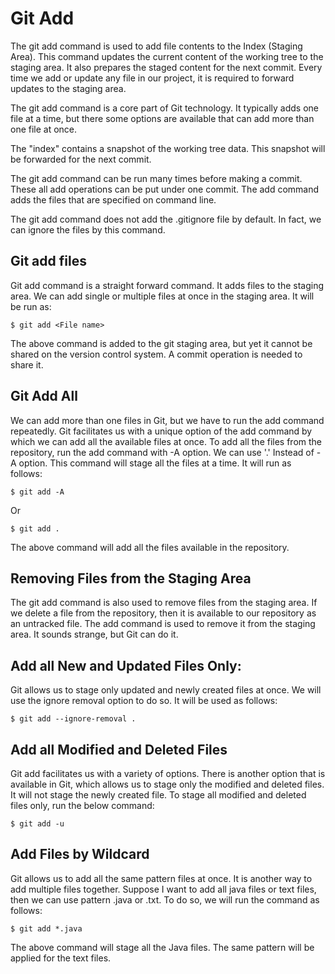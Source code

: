 # Git Add
The git add command is used to add file contents to the Index (Staging Area). This command updates the current content of the working tree to the staging area. It also prepares the staged content for the next commit. Every time we add or update any file in our project, it is required to forward updates to the staging area.

The git add command is a core part of Git technology. It typically adds one file at a time, but there some options are available that can add more than one file at once.

The "index" contains a snapshot of the working tree data. This snapshot will be forwarded for the next commit.

The git add command can be run many times before making a commit. These all add operations can be put under one commit. The add command adds the files that are specified on command line.

The git add command does not add the .gitignore file by default. In fact, we can ignore the files by this command.

## Git add files
Git add command is a straight forward command. It adds files to the staging area. We can add single or multiple files at once in the staging area. It will be run as:
```
$ git add <File name>  
```
The above command is added to the git staging area, but yet it cannot be shared on the version control system. A commit operation is needed to share it.

## Git Add All
We can add more than one files in Git, but we have to run the add command repeatedly. Git facilitates us with a unique option of the add command by which we can add all the available files at once. To add all the files from the repository, run the add command with -A option. We can use '.' Instead of -A option. This command will stage all the files at a time. It will run as follows:
```
$ git add -A  
```
Or
```
$ git add .  
```
The above command will add all the files available in the repository. 

## Removing Files from the Staging Area
The git add command is also used to remove files from the staging area. If we delete a file from the repository, then it is available to our repository as an untracked file. The add command is used to remove it from the staging area. It sounds strange, but Git can do it.

## Add all New and Updated Files Only:
Git allows us to stage only updated and newly created files at once. We will use the ignore removal option to do so. It will be used as follows:
```
$ git add --ignore-removal .  
```

## Add all Modified and Deleted Files
Git add facilitates us with a variety of options. There is another option that is available in Git, which allows us to stage only the modified and deleted files. It will not stage the newly created file. To stage all modified and deleted files only, run the below command:
```
$ git add -u  
```

## Add Files by Wildcard
Git allows us to add all the same pattern files at once. It is another way to add multiple files together. Suppose I want to add all java files or text files, then we can use pattern .java or .txt. To do so, we will run the command as follows:
```
$ git add *.java  
```
The above command will stage all the Java files. The same pattern will be applied for the text files.
